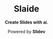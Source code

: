 <h1 align="center">
Slaide
</h1>

<p align="center">
<strong>Create Slides with ai.</strong>
</p>
<p align="center">
Powered by <strong>Slidev</strong>
</p>
